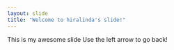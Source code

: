 ```yaml
---
layout: slide
title: "Welcome to hiralinda's slide!"
---
```

This is my awesome slide
Use the left arrow to go back!
